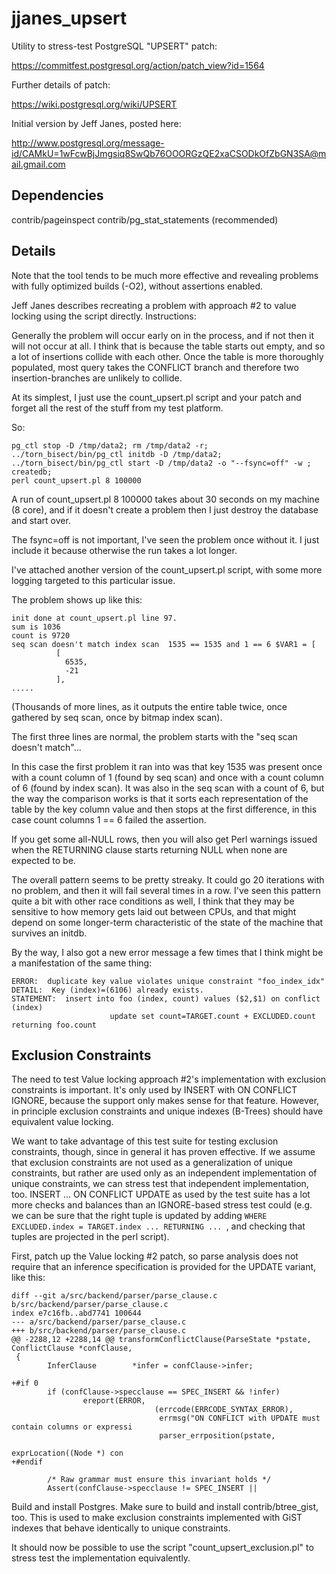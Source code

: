 jjanes_upsert
=============

Utility to stress-test PostgreSQL "UPSERT" patch:

  https://commitfest.postgresql.org/action/patch_view?id=1564

Further details of patch:

  https://wiki.postgresql.org/wiki/UPSERT

Initial version by Jeff Janes, posted here:

http://www.postgresql.org/message-id/CAMkU=1wFcwBjJmgsiq8SwQb76OOORGzQE2xaCSODkOfZbGN3SA@mail.gmail.com

Dependencies
------------
contrib/pageinspect
contrib/pg_stat_statements (recommended)

Details
-------

Note that the tool tends to be much more effective and revealing problems with
fully optimized builds (-O2), without assertions enabled.

Jeff Janes describes recreating a problem with approach #2 to value locking
using the script directly. Instructions:

Generally the problem will occur early on in the process, and if not then it
will not occur at all.  I think that is because the table starts out empty, and
so a lot of insertions collide with each other.  Once the table is more
thoroughly populated, most query takes the CONFLICT branch and therefore two
insertion-branches are unlikely to collide.

At its simplest, I just use the count_upsert.pl script and your patch and
forget all the rest of the stuff from my test platform.

So:

```
pg_ctl stop -D /tmp/data2; rm /tmp/data2 -r;
../torn_bisect/bin/pg_ctl initdb -D /tmp/data2;
../torn_bisect/bin/pg_ctl start -D /tmp/data2 -o "--fsync=off" -w ;
createdb;
perl count_upsert.pl 8 100000
```

A run of count_upsert.pl 8 100000 takes about 30 seconds on my machine (8
core), and if it doesn't create a problem then I just destroy the database and
start over.

The fsync=off is not important, I've seen the problem once without it.  I just
include it because otherwise the run takes a lot longer.

I've attached another version of the count_upsert.pl script, with some more
logging targeted to this particular issue.

The problem shows up like this:

```
init done at count_upsert.pl line 97.
sum is 1036
count is 9720
seq scan doesn't match index scan  1535 == 1535 and 1 == 6 $VAR1 = [
          [
            6535,
            -21
          ],
.....
```
(Thousands of more lines, as it outputs the entire table twice, once gathered
by seq scan, once by bitmap index scan).

The first three lines are normal, the problem starts with the "seq scan doesn't
match"...

In this case the first problem it ran into was that key 1535 was present once
with a count column of 1 (found by seq scan) and once with a count column of 6
(found by index scan).  It was also in the seq scan with a count of 6, but the
way the comparison works is that it sorts each representation of the table by
the key column value and then stops at the first difference, in this case count
columns 1 == 6 failed the assertion.

If you get some all-NULL rows, then you will also get Perl warnings issued when
the RETURNING clause starts returning NULL when none are expected to be.

The overall pattern seems to be pretty streaky.  It could go 20 iterations with
no problem, and then it will fail several times in a row.  I've seen this
pattern quite a bit with other race conditions as well, I think that they may
be sensitive to how memory gets laid out between CPUs, and that might depend on
some longer-term characteristic of the state of the machine that survives an
initdb.

By the way, I also got a new error message a few times that I think might be a
manifestation of the same thing:

```
ERROR:  duplicate key value violates unique constraint "foo_index_idx"
DETAIL:  Key (index)=(6106) already exists.
STATEMENT:  insert into foo (index, count) values ($2,$1) on conflict
(index)
                      update set count=TARGET.count + EXCLUDED.count
returning foo.count
```

Exclusion Constraints
---------------------
The need to test Value locking approach #2's implementation with exclusion
constraints is important.  It's only used by INSERT with ON CONFLICT IGNORE,
because the support only makes sense for that feature.  However, in principle
exclusion constraints and unique indexes (B-Trees) should have equivalent value
locking.

We want to take advantage of this test suite for testing exclusion constraints,
though, since in general it has proven effective.  If we assume that exclusion
constraints are not used as a generalization of unique constraints, but rather
are used only as an independent implementation of unique constraints, we can
stress test that independent implementation, too.  INSERT ... ON CONFLICT
UPDATE as used by the test suite has a lot more checks and balances than an
IGNORE-based stress test could (e.g. we can be sure that the right tuple is
updated by adding `WHERE EXCLUDED.index = TARGET.index ... RETURNING ... `, and
checking that tuples are projected in the perl script).

First, patch up the Value locking #2 patch, so parse analysis does not require
that an inference specification is provided for the UPDATE variant, like this:

```
diff --git a/src/backend/parser/parse_clause.c b/src/backend/parser/parse_clause.c
index e7c16fb..abd7741 100644
--- a/src/backend/parser/parse_clause.c
+++ b/src/backend/parser/parse_clause.c
@@ -2288,12 +2288,14 @@ transformConflictClause(ParseState *pstate, ConflictClause *confClause,
 {
        InferClause        *infer = confClause->infer;

+#if 0
        if (confClause->specclause == SPEC_INSERT && !infer)
                ereport(ERROR,
                                (errcode(ERRCODE_SYNTAX_ERROR),
                                 errmsg("ON CONFLICT with UPDATE must contain columns or expressi
                                 parser_errposition(pstate,
                                                                        exprLocation((Node *) con
+#endif

        /* Raw grammar must ensure this invariant holds */
        Assert(confClause->specclause != SPEC_INSERT ||
```

Build and install Postgres.  Make sure to build and install contrib/btree_gist,
too.  This is used to make exclusion constraints implemented with GiST indexes
that behave identically to unique constraints.

It should now be possible to use the script "count_upsert_exclusion.pl" to
stress test the implementation equivalently.
